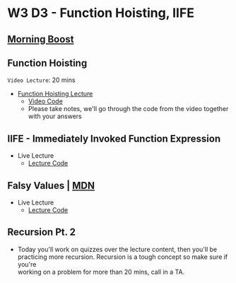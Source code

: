 # W3 D3 - Function Hoisting, IIFE

## [Morning Boost]

## Function Hoisting

`Video Lecture`: 20 mins

- [Function Hoisting Lecture]
  - [Video Code](./code-it-out/function_hoisting.js)
  - Please take notes, we'll go through the code from the video together\
  with your answers

## IIFE - Immediately Invoked Function Expression

- Live Lecture
  - [Lecture Code](./code-it-out/iife.js)

## Falsy Values | [MDN](https://developer.mozilla.org/en-US/docs/Glossary/Falsy)

- Live Lecture
  - [Lecture Code](./code-it-out/falsy_values.js)

## Recursion Pt. 2

- Today you'll work on quizzes over the lecture content, then you'll be\
practicing more recursion. Recursion is a tough concept so make sure if you're\
working on a problem for more than 20 mins, call in a TA.

<!-- Links per cohort -->

[Morning boost]: https://open.appacademy.io/learn/js-py---mar-2021-cohort-1-online/week-3-mar-2021-cohort-1-online/wednesday-morning-boost
[Function Hoisting Lecture]: https://open.appacademy.io/learn/js-py---mar-2021-cohort-1-online/week-3-mar-2021-cohort-1-online/function-hoisting-lecture

<!-- Constant Links -->
